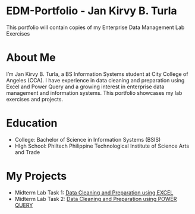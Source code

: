 # EDM-Portfolio - Jan Kirvy B. Turla
This portfolio will contain copies of my Enterprise Data Management Lab Exercises
# About Me
I’m Jan Kirvy B. Turla, a BS Information Systems student at City College of Angeles (CCA). I have experience in data cleaning and preparation using Excel and Power Query and a growing interest in enterprise data management and information systems. This portfolio showcases my lab exercises and projects.
# Education
- College: Bachelor of Science in Information Systems (BSIS)
- HIgh School: Philtech Philippine Technological Institute of Science Arts and Trade
  
# My Projects
- Midterm Lab Task 1: [Data Cleaning and Preparation using EXCEL](Midterm%20Lab%20Task%201.md/Task%201.md) 
- Midterm Lab Task 2: [Data Cleaning and Preparation using POWER QUERY](https://arshpatchak.github.io/testCodes/)
